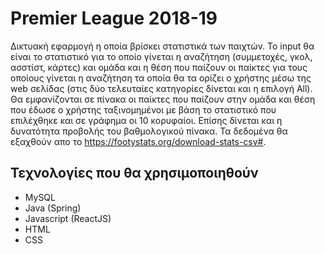 # Premier League 2018-19

Δικτυακή εφαρμογή η οποία βρίσκει στατιστικά των παιχτών. Το input θα είναι το στατιστικό για το οποίο γίνεται η αναζήτηση (συμμετοχές, γκολ, ασστίστ, κάρτες) και ομάδα και η θέση που παίζουν οι παίκτες για τους οποίους γίνεται η αναζήτηση τα οποία θα τα ορίζει ο χρήστης μέσω της web σελίδας (στις δύο τελευταίες κατηγορίες δίνεται και η επιλογή All). Θα εμφανίζονται σε πίνακα οι παίκτες που παίζουν στην ομάδα και θέση που έδωσε ο χρήστης ταξινομημένοι με βάση το στατιστικό που επιλέχθηκε και σε γράφημα οι 10 κορυφαίοι. Επίσης δίνεται και η δυνατότητα προβολής του βαθμολογικού πίνακα. Τα δεδομένα θα εξαχθούν απο το https://footystats.org/download-stats-csv#.

## Τεχνολογίες που θα χρησιμοποιηθούν
* MySQL
* Java (Spring)
* Javascript (ReactJS)
* HTML
* CSS
